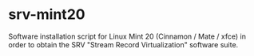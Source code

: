 # srv-mint20
Software installation script for Linux Mint 20 (Cinnamon / Mate / xfce) in order to obtain the SRV "Stream Record Virtualization" software suite.
